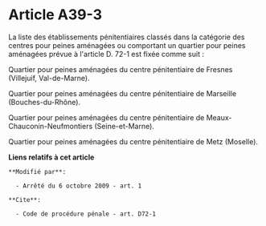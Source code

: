 # Article A39-3

La liste des établissements pénitentiaires classés dans la catégorie des centres pour peines aménagées ou comportant un
quartier pour peines aménagées prévue à l'article D. 72-1 est fixée comme suit :

Quartier pour peines aménagées du centre pénitentiaire de Fresnes (Villejuif, Val-de-Marne).

Quartier pour peines aménagées du centre pénitentiaire de Marseille (Bouches-du-Rhône).

Quartier pour peines aménagées du centre pénitentiaire de Meaux-Chauconin-Neufmontiers (Seine-et-Marne). 

Quartier pour peines aménagées du centre pénitentiaire de Metz (Moselle).

**Liens relatifs à cet article**

	**Modifié par**:

	  - Arrêté du 6 octobre 2009 - art. 1

	**Cite**:

	  - Code de procédure pénale - art. D72-1
